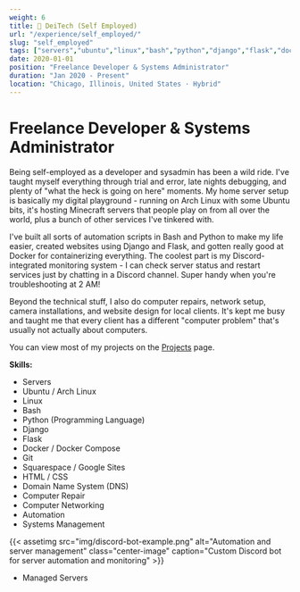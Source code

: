 ```yaml
---
weight: 6
title: 🔧 DeiTech (Self Employed)
url: "/experience/self_employed/"
slug: "self_employed"
tags: ["servers","ubuntu","linux","bash","python","django","flask","docker","git","squarespace","google sites","html","css","dns","repair","networking","automation","systems management"]
date: 2020-01-01
position: "Freelance Developer & Systems Administrator"
duration: "Jan 2020 - Present"
location: "Chicago, Illinois, United States · Hybrid"
---
```

# Freelance Developer & Systems Administrator

Being self-employed as a developer and sysadmin has been a wild ride. I've taught myself everything through trial and error, late nights debugging, and plenty of "what the heck is going on here" moments. My home server setup is basically my digital playground - running on Arch Linux with some Ubuntu bits, it's hosting Minecraft servers that people play on from all over the world, plus a bunch of other services I've tinkered with.

I've built all sorts of automation scripts in Bash and Python to make my life easier, created websites using Django and Flask, and gotten really good at Docker for containerizing everything. The coolest part is my Discord-integrated monitoring system - I can check server status and restart services just by chatting in a Discord channel. Super handy when you're troubleshooting at 2 AM!

Beyond the technical stuff, I also do computer repairs, network setup, camera installations, and website design for local clients. It's kept me busy and taught me that every client has a different "computer problem" that's usually not actually about computers.

You can view most of my projects on the [Projects](/projects/) page.

**Skills:**

- Servers
- Ubuntu / Arch Linux
- Linux
- Bash
- Python (Programming Language)
- Django
- Flask
- Docker / Docker Compose
- Git
- Squarespace / Google Sites
- HTML / CSS
- Domain Name System (DNS)
- Computer Repair
- Computer Networking
- Automation
- Systems Management

{{< assetimg src="img/discord-bot-example.png" alt="Automation and server management" class="center-image" caption="Custom Discord bot for server automation and monitoring" >}}
- Managed Servers
